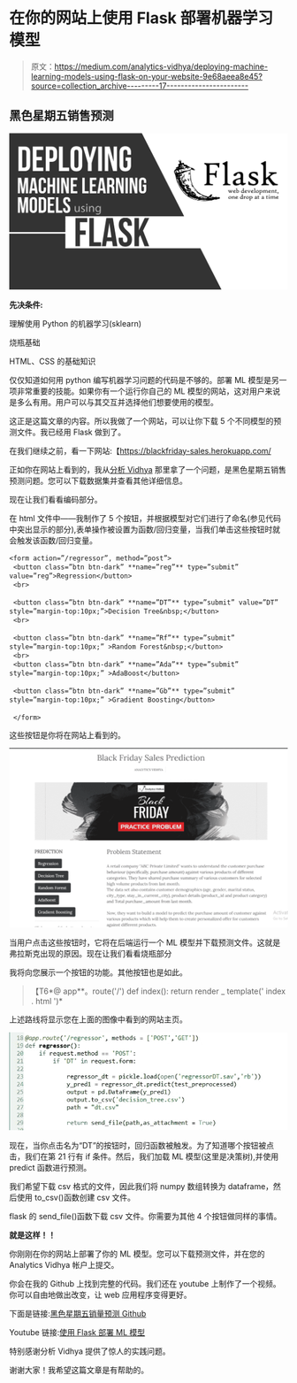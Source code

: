 # 在你的网站上使用 Flask 部署机器学习模型

> 原文：<https://medium.com/analytics-vidhya/deploying-machine-learning-models-using-flask-on-your-website-9e68aeea8e45?source=collection_archive---------17----------------------->

## 黑色星期五销售预测

![](img/53d7d14863bfc77928fdd457c4195989.png)

**先决条件:**

理解使用 Python 的机器学习(sklearn)

烧瓶基础

HTML、CSS 的基础知识

仅仅知道如何用 python 编写机器学习问题的代码是不够的。部署 ML 模型是另一项非常重要的技能。如果你有一个运行你自己的 ML 模型的网站，这对用户来说是多么有用。用户可以与其交互并选择他们想要使用的模型。

这正是这篇文章的内容。所以我做了一个网站，可以让你下载 5 个不同模型的预测文件。我已经用 Flask 做到了。

在我们继续之前，看一下网站:【https://blackfriday-sales.herokuapp.com/

正如你在网站上看到的，我从[分析 Vidhya](https://datahack.analyticsvidhya.com/contest/black-friday/#ProblemStatement) 那里拿了一个问题，是黑色星期五销售预测问题。您可以下载数据集并查看其他详细信息。

现在让我们看看编码部分。

在 html 文件中——我制作了 5 个按钮，并根据模型对它们进行了命名(参见代码中突出显示的部分),表单操作被设置为函数/回归变量，当我们单击这些按钮时就会触发该函数/回归变量。

```
<form action=”/regressor”, method=”post”>
 <button class=”btn btn-dark” **name=”reg”** type=”submit” value=”reg”>Regression</button> 
 <br>

 <button class=”btn btn-dark” **name=”DT”** type=”submit” value=”DT” style=”margin-top:10px;”>Decision Tree&nbsp;</button> 
 <br>

 <button class=”btn btn-dark” **name=”Rf”** type=”submit” style=”margin-top:10px;” >Random Forest&nbsp;</button> 
 <br>
 <button class=”btn btn-dark” **name=”Ada”** type=”submit” style=”margin-top:10px;” >AdaBoost</button> 

 <button class=”btn btn-dark” **name=”Gb”** type=”submit” style=”margin-top:10px;” >Gradient Boosting</button> 

 </form>
```

这些按钮是你将在网站上看到的。

![](img/2c4b9af84509cc4f424c217debf806d1.png)

当用户点击这些按钮时，它将在后端运行一个 ML 模型并下载预测文件。这就是弗拉斯克出现的原因。现在让我们看看烧瓶部分

我将向您展示一个按钮的功能。其他按钮也是如此。

> 【T6*@ app**。route('/')
> def index():
> return render _ template(' index . html ')*

上述路线将显示您在上面的图像中看到的网站主页。

![](img/98f6bbc5cb6654ab49158d619a7209c2.png)

现在，当你点击名为“DT”的按钮时，回归函数被触发。为了知道哪个按钮被点击，我们在第 21 行有 if 条件。然后，我们加载 ML 模型(这里是决策树),并使用 predict 函数进行预测。

我们希望下载 csv 格式的文件，因此我们将 numpy 数组转换为 dataframe，然后使用 to_csv()函数创建 csv 文件。

flask 的 send_file()函数下载 csv 文件。你需要为其他 4 个按钮做同样的事情。

**就是这样！！**

你刚刚在你的网站上部署了你的 ML 模型。您可以下载预测文件，并在您的 Analytics Vidhya 帐户上提交。

你会在我的 Github 上找到完整的代码。我们还在 youtube 上制作了一个视频。你可以自由地做出改变，让 web 应用程序变得更好。

下面是链接:[黑色星期五销量预测 Github](https://github.com/aniketwattamwar/Black-Friday-Sales-Prediction-Web-App)

Youtube 链接:[使用 Flask 部署 ML 模型](https://www.youtube.com/watch?v=4PX2NfS4M6g)

特别感谢分析 Vidhya 提供了惊人的实践问题。

谢谢大家！我希望这篇文章是有帮助的。
